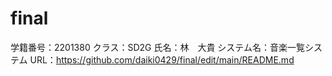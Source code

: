 # final
学籍番号：2201380
クラス：SD2G
氏名：林　大貴
システム名：音楽一覧システム
URL：https://github.com/daiki0429/final/edit/main/README.md
